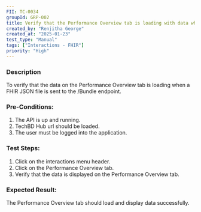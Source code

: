 ```yaml
---
FII: TC-0034
groupId: GRP-002
title: Verify that the Performance Overview tab is loading with data when a FHIR JSON file is sent to the /Bundle endpoint
created_by: "Renjitha George"
created_at: "2025-01-23"
test_type: "Manual"
tags: ["Interactions - FHIR"]
priority: "High"
---
```


### Description

To verify that the data on the Performance Overview tab is loading when a FHIR
JSON file is sent to the /Bundle endpoint.

### Pre-Conditions:

1. The API is up and running.
2. TechBD Hub url should be loaded.
3. The user must be logged into the application.

### Test Steps:

1. Click on the interactions menu header.
2. Click on the Performance Overview tab.
3. Verify that the data is displayed on the Performance Overview tab.

### Expected Result:

The Performance Overview tab should load and display data successfully.
